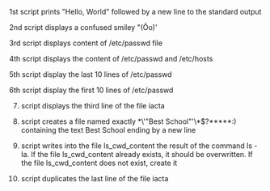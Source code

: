 1st script prints "Hello, World" followed by a new line to the standard output

2nd script displays a confused smiley "(Ôo)'

3rd script displays content of /etc/passwd file

4th script displays the content of /etc/passwd and /etc/hosts

5th script display the last 10 lines of /etc/passwd

6th script display the first 10 lines of /etc/passwd

7) script displays the third line of the file iacta

8) script creates a file named exactly \*\\'"Best School"\'\\*$\?\*\*\*\*\*:) containing the text Best School ending by a new line

9) script  writes into the file ls_cwd_content the result of the command ls -la. If the file ls_cwd_content already exists, it should be overwritten. If the file ls_cwd_content does not exist, create it

10) script duplicates the last line of the file iacta

